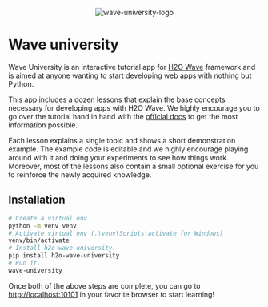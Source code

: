 <p align="center">
  <img src='https://github.com/h2oai/wave/blob/main/assets/brand/wave-university-wide.png?raw=true' alt='wave-university-logo'/>
</p>

# Wave university

Wave University is an interactive tutorial app for [H2O Wave](https://wave.h2o.ai/) framework and is aimed at anyone wanting to start developing web apps with nothing but Python.

This app includes a dozen lessons that explain the base concepts necessary for developing apps with H2O Wave. We highly encourage you to go over the tutorial hand in hand with the [official docs](https://wave.h2o.ai/) to get the most information possible.

Each lesson explains a single topic and shows a short demonstration example. The example code is editable and we highly encourage playing around with it and doing your experiments to see how things work. Moreover, most of the lessons also contain a small optional exercise for you to reinforce the newly acquired knowledge.

## Installation

```sh
# Create a virtual env.
python -m venv venv
# Activate virtual env (.\venv\Scripts\activate for Windows)
venv/bin/activate
# Install h2o-wave-university.
pip install h2o-wave-university
# Run it.
wave-university
```

Once both of the above steps are complete, you can go to <http://localhost:10101> in your favorite browser to start learning!
